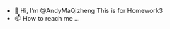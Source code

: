 - 👋 Hi, I’m @AndyMaQizheng
This is for Homework3
- 📫 How to reach me ...

<!---
AndyMaQizheng/AndyMaQizheng is a ✨ special ✨ repository because its `README.md` (this file) appears on your GitHub profile.
You can click the Preview link to take a look at your changes.
--->
